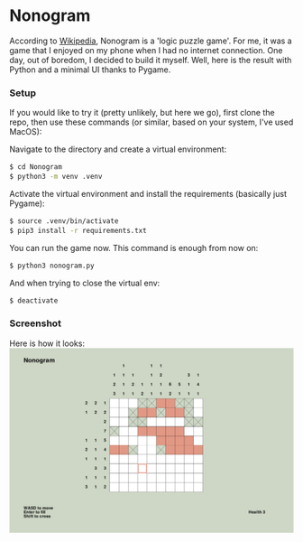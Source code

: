 # Nonogram

According to [Wikipedia](https://en.wikipedia.org/wiki/Nonogram), Nonogram is a 'logic puzzle game'. For me, it was a game that I enjoyed on my phone when I had no internet connection. One day, out of boredom, I decided to build it myself. Well, here is the result with Python and a minimal UI thanks to Pygame.

### Setup

If you would like to try it (pretty unlikely, but here we go), first clone the repo, then use these commands (or similar, based on your system, I've used MacOS):

Navigate to the directory and create a virtual environment:

```bash
$ cd Nonogram
$ python3 -m venv .venv
```

Activate the virtual environment and install the requirements (basically just Pygame):

```bash
$ source .venv/bin/activate
$ pip3 install -r requirements.txt
```

You can run the game now. This command is enough from now on:

```bash
$ python3 nonogram.py
```

And when trying to close the virtual env:

```bash
$ deactivate
```

### Screenshot

Here is how it looks:
![In Game Screenshot](./screenshot.png)
